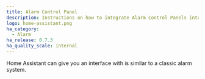 ```yaml
---
title: Alarm Control Panel
description: Instructions on how to integrate Alarm Control Panels into Home Assistant.
logo: home-assistant.png
ha_category:
  - Alarm
ha_release: 0.7.3
ha_quality_scale: internal
---
```


Home Assistant can give you an interface with is similar to a classic alarm system.
